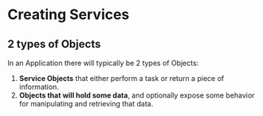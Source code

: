 # Creating Services

## 2 types of Objects

In an Application there will typically be 2 types of Objects:

1. **Service Objects** that either perform a task or return a piece of information.
2. **Objects that will hold some data**, and optionally expose some behavior for manipulating and retrieving that data.

